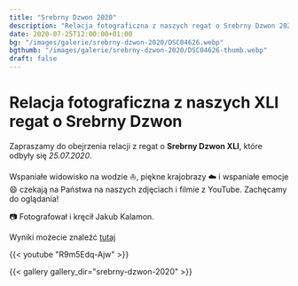 ```yaml
---
title: "Srebrny Dzwon 2020"
description: "Relacja fotograficzna z naszych regat o Srebrny Dzwon 2020"
date: 2020-07-25T12:00:00+01:00
bg: "/images/galerie/srebrny-dzwon-2020/DSC04626.webp"
bgthumb: "/images/galerie/srebrny-dzwon-2020/DSC04626-thumb.webp"
draft: false
---
```



# Relacja fotograficzna z naszych XLI regat o Srebrny Dzwon

Zapraszamy do obejrzenia relacji z regat o **Srebrny Dzwon XLI**, które odbyły się *25.07.2020*. 

Wspaniałe widowisko na wodzie ⛵, piękne krajobrazy ☁️ i wspaniałe emocje 😄 czekają na Państwa na naszych zdjęciach i filmie z YouTube. Zachęcamy do oglądania!

📷 Fotografował i kręcił Jakub Kalamon.

Wyniki możecie znaleźć [tutaj](/aktualnosci/wyniki-xli-regat-o-srebrny-dzwon/)

{{< youtube "R9m5Edq-Ajw" >}}


{{< gallery gallery_dir="srebrny-dzwon-2020" >}}